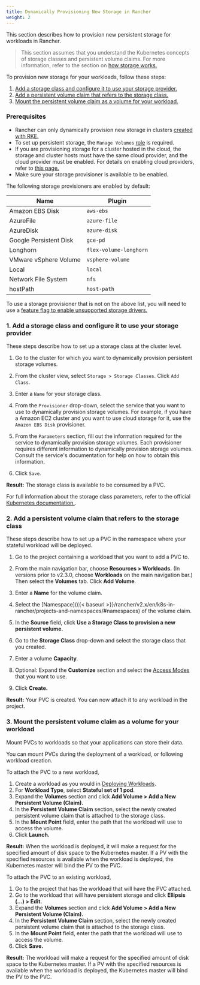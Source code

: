 ```yaml
---
title: Dynamically Provisioning New Storage in Rancher
weight: 2
---
```


This section describes how to provision new persistent storage for workloads in Rancher.

> This section assumes that you understand the Kubernetes concepts of storage classes and persistent volume claims. For more information, refer to the section on [how storage works.](../how-storage-works)

To provision new storage for your workloads, follow these steps:

1. [Add a storage class and configure it to use your storage provider.](#1-add-a-storage-class-and-configure-it-to-use-your-storage-provider)
2. [Add a persistent volume claim that refers to the storage class.](#2-add-a-persistent-volume-claim-that-refers-to-the-storage-class)
3. [Mount the persistent volume claim as a volume for your workload.](#3-mount-the-persistent-volume-claim-as-a-volume-for-your-workload)

### Prerequisites

- Rancher can only dynamically provision new storage in clusters [created with RKE.]({{<baseurl>}}/rancher/v2.x/en/cluster-provisioning/rke-clusters/)
- To set up persistent storage, the `Manage Volumes` [role]({{<baseurl>}}/rancher/v2.x/en/admin-settings/rbac/cluster-project-roles/#project-role-reference) is required.
- If you are provisioning storage for a cluster hosted in the cloud, the storage and cluster hosts must have the same cloud provider, and the cloud provider must be enabled. For details on enabling cloud providers, refer to [this page.]({{<baseurl>}}/rancher/v2.x/en/cluster-provisioning/rke-clusters/options/cloud-providers/)
- Make sure your storage provisioner is available to be enabled.

The following storage provisioners are enabled by default:

Name | Plugin
--------|----------
Amazon EBS Disk |  `aws-ebs`
AzureFile | `azure-file`
AzureDisk | `azure-disk`
Google Persistent Disk | `gce-pd`
Longhorn | `flex-volume-longhorn`
VMware vSphere Volume |  `vsphere-volume`
Local | `local`
Network File System | `nfs`
hostPath | `host-path`

To use a storage provisioner that is not on the above list, you will need to use a [feature flag to enable unsupported storage drivers.]({{<baseurl>}}/rancher/v2.x/en/installation/options/feature-flags/enable-not-default-storage-drivers/)

### 1. Add a storage class and configure it to use your storage provider

These steps describe how to set up a storage class at the cluster level.

1. Go to the cluster for which you want to dynamically provision persistent storage volumes.

1. From the cluster view, select `Storage > Storage Classes`. Click `Add Class`.

1. Enter a `Name` for your storage class.

1. From the `Provisioner` drop-down, select the service that you want to use to dynamically provision storage volumes. For example, if you have a Amazon EC2 cluster and you want to use cloud storage for it, use the `Amazon EBS Disk` provisioner.

1. From the `Parameters` section, fill out the information required for the service to dynamically provision storage volumes. Each provisioner requires different information to dynamically provision storage volumes. Consult the service's documentation for help on how to obtain this information.

1. Click `Save`.

**Result:** The storage class is available to be consumed by a PVC.

For full information about the storage class parameters, refer to the official [Kubernetes documentation.](https://kubernetes.io/docs/concepts/storage/storage-classes/#parameters).

### 2. Add a persistent volume claim that refers to the storage class

These steps describe how to set up a PVC in the namespace where your stateful workload will be deployed.

1. Go to the project containing a workload that you want to add a PVC to.

1. From the main navigation bar, choose **Resources > Workloads.** (In versions prior to v2.3.0, choose **Workloads** on the main navigation bar.) Then select the **Volumes** tab. Click **Add Volume**.

1. Enter a **Name** for the volume claim.

1. Select the [Namespace]({{< baseurl >}}/rancher/v2.x/en/k8s-in-rancher/projects-and-namespaces/#namespaces) of the volume claim.

1. In the **Source** field, click **Use a Storage Class to provision a new persistent volume.**

1. Go to the **Storage Class** drop-down and select the storage class that you created.

1. Enter a volume **Capacity**.

1. Optional: Expand the **Customize** section and select the [Access Modes](https://kubernetes.io/docs/concepts/storage/persistent-volumes/#access-modes) that you want to use.

1. Click **Create.**

**Result:** Your PVC is created. You can now attach it to any workload in the project.

### 3. Mount the persistent volume claim as a volume for your workload

Mount PVCs to workloads so that your applications can store their data.

You can mount PVCs during the deployment of a workload, or following workload creation.

To attach the PVC to a new workload,

1. Create a workload as you would in [Deploying Workloads]({{<baseurl>}}/rancher/v2.x/en/k8s-in-rancher/workloads/deploy-workloads/).
1. For **Workload Type**, select **Stateful set of 1 pod**.
1. Expand the **Volumes** section and click **Add Volume > Add a New Persistent Volume (Claim).**
1. In the **Persistent Volume Claim** section, select the newly created persistent volume claim that is attached to the storage class.
1. In the **Mount Point** field, enter the path that the workload will use to access the volume.
1. Click **Launch.**

**Result:** When the workload is deployed, it will make a request for the specified amount of disk space to the Kubernetes master. If a PV with the specified resources is available when the workload is deployed, the Kubernetes master will bind the PV to the PVC.

To attach the PVC to an existing workload,

1. Go to the project that has the workload that will have the PVC attached.
1. Go to the workload that will have persistent storage and click **Ellipsis (...) > Edit.**
1. Expand the **Volumes** section and click **Add Volume > Add a New Persistent Volume (Claim).**
1. In the **Persistent Volume Claim** section, select the newly created persistent volume claim that is attached to the storage class.
1. In the **Mount Point** field, enter the path that the workload will use to access the volume.
1. Click **Save.**

**Result:** The workload will make a request for the specified amount of disk space to the Kubernetes master. If a PV with the specified resources is available when the workload is deployed, the Kubernetes master will bind the PV to the PVC.